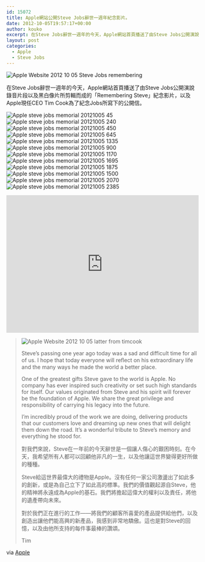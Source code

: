 ```yaml
---
id: 15072
title: Apple網站公開Steve Jobs辭世一週年紀念影片。
date: 2012-10-05T19:57:17+00:00
author: kouko
excerpt: 在Steve Jobs辭世一週年的今天，Apple網站首頁播送了由Steve Jobs公開演說錄音片段以及黑白像片所剪輯而成的「Remembering Steve」紀念影片，以及Apple現任CEO Tim Cook為了紀念Jobs所寫下的公開信。
layout: post
categories:
  - Apple
  - Steve Jobs
---
```

<img title="Apple Website 2012-10-05-Steve Jobs-remembering.png" src="/img/2012-10-05-apple-webpage-stevejobs-memorial-20121005/Apple-Website-2012-10-05-Steve-Jobs-remembering.png" alt="Apple Website 2012 10 05 Steve Jobs remembering"    />

在Steve Jobs辭世一週年的今天，Apple網站首頁播送了由Steve Jobs公開演說錄音片段以及黑白像片所剪輯而成的「Remembering Steve」紀念影片，以及Apple現任CEO Tim Cook為了紀念Jobs所寫下的公開信。

<img  title="apple_steve_jobs-memorial-20121005_45.jpg" src="/img/2012-10-05-apple-webpage-stevejobs-memorial-20121005/apple_steve_jobs-memorial-20121005_45.jpg" alt="Apple steve jobs memorial 20121005 45"   /><img  title="apple_steve_jobs-memorial-20121005_240.jpg" src="/img/2012-10-05-apple-webpage-stevejobs-memorial-20121005/apple_steve_jobs-memorial-20121005_240.jpg" alt="Apple steve jobs memorial 20121005 240"   /><img  title="apple_steve_jobs-memorial-20121005_450.jpg" src="/img/2012-10-05-apple-webpage-stevejobs-memorial-20121005/apple_steve_jobs-memorial-20121005_450.jpg" alt="Apple steve jobs memorial 20121005 450"   /><img  title="apple_steve_jobs-memorial-20121005_645.jpg" src="/img/2012-10-05-apple-webpage-stevejobs-memorial-20121005/apple_steve_jobs-memorial-20121005_645.jpg" alt="Apple steve jobs memorial 20121005 645"   /><img  title="apple_steve_jobs-memorial-20121005_1335.jpg" src="/img/2012-10-05-apple-webpage-stevejobs-memorial-20121005/apple_steve_jobs-memorial-20121005_1335.jpg" alt="Apple steve jobs memorial 20121005 1335"   /><img  title="apple_steve_jobs-memorial-20121005_900.jpg" src="/img/2012-10-05-apple-webpage-stevejobs-memorial-20121005/apple_steve_jobs-memorial-20121005_900.jpg" alt="Apple steve jobs memorial 20121005 900"   /><img  title="apple_steve_jobs-memorial-20121005_1170.jpg" src="/img/2012-10-05-apple-webpage-stevejobs-memorial-20121005/apple_steve_jobs-memorial-20121005_1170.jpg" alt="Apple steve jobs memorial 20121005 1170"   /><img  title="apple_steve_jobs-memorial-20121005_1695.jpg" src="/img/2012-10-05-apple-webpage-stevejobs-memorial-20121005/apple_steve_jobs-memorial-20121005_1695.jpg" alt="Apple steve jobs memorial 20121005 1695"   /><img  title="apple_steve_jobs-memorial-20121005_1875.jpg" src="/img/2012-10-05-apple-webpage-stevejobs-memorial-20121005/apple_steve_jobs-memorial-20121005_1875.jpg" alt="Apple steve jobs memorial 20121005 1875"   /><img  title="apple_steve_jobs-memorial-20121005_1500.jpg" src="/img/2012-10-05-apple-webpage-stevejobs-memorial-20121005/apple_steve_jobs-memorial-20121005_1500.jpg" alt="Apple steve jobs memorial 20121005 1500"   /><img  title="apple_steve_jobs-memorial-20121005_2070.jpg" src="/img/2012-10-05-apple-webpage-stevejobs-memorial-20121005/apple_steve_jobs-memorial-20121005_2070.jpg" alt="Apple steve jobs memorial 20121005 2070"   /><img  title="apple_steve_jobs-memorial-20121005_2385.jpg" src="/img/2012-10-05-apple-webpage-stevejobs-memorial-20121005/apple_steve_jobs-memorial-20121005_2385.jpg" alt="Apple steve jobs memorial 20121005 2385"   />

<iframe width="100%" height="360" src="https://www.youtube.com/embed/DTGkKJyW2As" frameborder="0" allowfullscreen></iframe>

<blockquote >
  <p>
    <img title="Apple Website 2012-10-05-latter-from-timcook.png" src="/img/2012-10-05-apple-webpage-stevejobs-memorial-20121005/Apple-Website-2012-10-05-latter-from-timcook.png" alt="Apple Website 2012 10 05 latter from timcook"    />
  </p>

  <p>
    Steve&#8217;s passing one year ago today was a sad and difficult time for all of us. I hope that today everyone will reﬂect on his extraordinary life and the many ways he made the world a better place.
  </p>

  <p>
    One of the greatest gifts Steve gave to the world is Apple. No company has ever inspired such creativity or set such high standards for itself. Our values originated from Steve and his spirit will forever be the foundation of Apple. We share the great privilege and responsibility of carrying his legacy into the future.
  </p>

  <p>
    I’m incredibly proud of the work we are doing, delivering products that our customers love and dreaming up new ones that will delight them down the road. It’s a wonderful tribute to Steve’s memory and everything he stood for.
  </p>

  <p>
    對我們來說，Steve在一年前的今天辭世是一個讓人傷心的艱困時刻。在今天，我希望所有人都可以回顧他非凡的一生，以及他讓這世界變得更好所做的種種。
  </p>

  <p>
    Steve給這世界最偉大的禮物是Apple。沒有任何一家公司激盪出了如此多的創新，或是為自己立下了如此高的標準。我們的價值觀起源自Steve，他的精神將永遠成為Apple的基石。我們將擔起這偉大的權利以及責任，將他的遺產帶向未來。
  </p>

  <p>
    對於我們正在進行的工作——將我們的顧客所喜愛的產品提供給他們，以及創造出讓他們能高興的新產品，我感到非常地驕傲。這也是對Steve的回憶，以及由他所支持的每件事最棒的讚頌。
  </p>

  <p>
    Tim
  </p>
</blockquote>

via [Apple](http://www.apple.com/)
